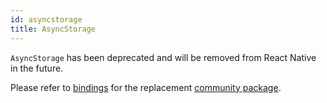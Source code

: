 ```yaml
---
id: asyncstorage
title: AsyncStorage
---
```


`AsyncStorage` has been deprecated and will be removed from React Native in the
future.

Please refer to [bindings](https://github.com/rescript-react-native/async-storage)
for the replacement
[community package](https://github.com/react-native-community/async-storage).
